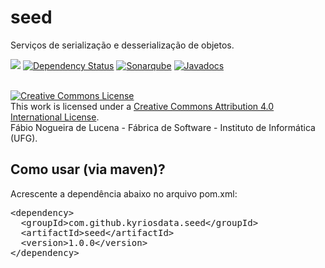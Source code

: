 # seed
Serviços de serialização e desserialização de objetos. 

[<img src="https://api.travis-ci.org/kyriosdata/seed.svg?branch=master">](https://travis-ci.org/kyriosdata/seed)
[![Dependency Status](https://www.versioneye.com/user/projects/5818f81589f0a91d55eb921c/badge.svg?style=flat-square)](https://www.versioneye.com/user/projects/5818f81589f0a91d55eb921c)
[![Sonarqube](https://sonarqube.com/api/badges/gate?key=com.github.kyriosdata.seed:seed)](https://sonarqube.com/dashboard/index?id=com.github.kyriosdata.seed%3Aseed)
[![Javadocs](http://javadoc.io/badge/com.github.kyriosdata.seed/seed.svg)](http://javadoc.io/doc/com.github.kyriosdata.seed/seed)

<br />
<a rel="license" href="http://creativecommons.org/licenses/by/4.0/">
<img alt="Creative Commons License" style="border-width:0"
 src="https://i.creativecommons.org/l/by/4.0/88x31.png" /></a>
 <br />This work is licensed under a <a rel="license" 
 href="http://creativecommons.org/licenses/by/4.0/">Creative Commons 
 Attribution 4.0 International License</a>. 
 <br />Fábio Nogueira de Lucena - Fábrica de Software - 
 Instituto de Informática (UFG).

## Como usar (via maven)?

Acrescente a dependência abaixo no arquivo pom.xml:

<pre>
&lt;dependency&gt;
  &lt;groupId&gt;com.github.kyriosdata.seed&lt;/groupId&gt;
  &lt;artifactId&gt;seed&lt;/artifactId&gt;
  &lt;version&gt;1.0.0&lt;/version&gt;
&lt;/dependency&gt;
</pre>

